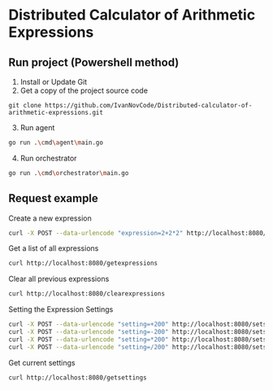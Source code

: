# Distributed Calculator of Arithmetic Expressions

## Run project (Powershell method)
1. Install or Update Git
2. Get a copy of the project source code
```shell
git clone https://github.com/IvanNovCode/Distributed-calculator-of-arithmetic-expressions.git
```
3. Run agent
```sh
go run .\cmd\agent\main.go
```
4. Run orchestrator
```sh
go run .\cmd\orchestrator\main.go
```

## Request example
Create a new expression
```sh
curl -X POST --data-urlencode "expression=2+2*2" http://localhost:8080/addexpression
```
Get a list of all expressions
```sh
curl http://localhost:8080/getexpressions
```
Clear all previous expressions
```sh
curl http://localhost:8080/clearexpressions
```
Setting the Expression Settings
```sh
curl -X POST --data-urlencode "setting=+200" http://localhost:8080/setsetting
curl -X POST --data-urlencode "setting=-200" http://localhost:8080/setsetting
curl -X POST --data-urlencode "setting=*200" http://localhost:8080/setsetting
curl -X POST --data-urlencode "setting=/200" http://localhost:8080/setsetting
```
Get current settings
```sh
curl http://localhost:8080/getsettings
```